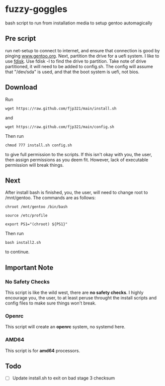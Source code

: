 # fuzzy-goggles
bash script to run from installation media to setup gentoo automagically
## Pre script
run net-setup to connect to internet, and ensure that connection is good by pinging www.gentoo.org. 
Next, partition the drive for a uefi system. I like to use [fdisk](https://wiki.gentoo.org/wiki/Handbook:AMD64/Installation/Disks#Partitioning_the_disk_with_GPT_for_UEFI). Use fdisk -l to find the drive to partition. Take note of drive partitioned, it will need to be added to config.sh. The config will assume that "/dev/sda" is used, and that the boot system is uefi, not bios.
## Download
Run 

`wget https://raw.github.com/fjp321/main/install.sh`

and 

`wget https://raw.github.com/fjp321/main/config.sh`

Then run 

`chmod 777 install.sh config.sh`

to give full permission to the scripts. If this isn't okay with you, the user, then assign permissions as you deem fit. However, lack of executable permission will break things. 
## Next
After install bash is finished, you, the user, will need to change root to /mnt/gentoo. The commands are as follows:

`chroot /mnt/gentoo /bin/bash`

`source /etc/profile`

`export PS1="(chroot) ${PS1}"`

Then run 

`bash install2.sh` 

to continue.

## Important Note
### No Safety Checks
This script is like the wild west, there are **no safety checks**. I highly encourage you, the user, to at least peruse throught the install scripts and config files to make sure things won't break.
### Openrc
This script will create an **openrc** system, no systemd here.
### AMD64 
This script is for **amd64** processors.
## Todo
- [ ] Update install.sh to exit on bad stage 3 checksum
